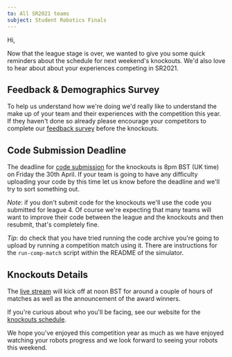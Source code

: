 ```yaml
---
to: All SR2021 teams
subject: Student Robotics Finals
---
```


Hi,

Now that the league stage is over, we wanted to give you some quick reminders
about the schedule for next weekend's knockouts. We'd also love to hear about
about your experiences competing in SR2021.

## Feedback & Demographics Survey

To help us understand how we're doing we'd really like to understand the make up
of your team and their experiences with the competition this year. If they
haven't done so already please encourage your competitors to complete our
[feedback survey][feedback-survey] before the knockouts.

## Code Submission Deadline

The deadline for [code submission][code-submitter] for the knockouts is 8pm BST
(UK time) on Friday the 30th April. If your team is going to have any difficulty
uploading your code by this time let us know before the deadline and we'll try
to sort something out.

*Note*: if you don't submit code for the knockouts we'll use the code you
submitted for league 4. Of course we're expecting that many teams will want to
improve their code between the league and the knockouts and then resubmit,
that's completely fine.

*Tip*: do check that you have tried running the code archive you're going to
upload by running a competition match using it. There are instructions for the
`run-comp-match` script within the README of the simulator.

## Knockouts Details

The [live stream][knockouts-stream] will kick off at noon BST for around a
couple of hours of matches as well as the announcement of the award winners.

If you're curious about who you'll be facing, see our website for the
[knockouts schedule][knockouts-schedule].

We hope you've enjoyed this competition year as much as we have enjoyed watching
your robots progress and we look forward to seeing your robots this weekend.


[code-submitter]: https://studentrobotics.org/code-submitter/
[feedback-survey]: https://tinyurl.com/sr2021-feedback
[knockouts-stream]: https://www.youtube.com/watch?v=gxJM6ernMqo
[knockouts-schedule]: https://studentrobotics.org/comp/knockout
